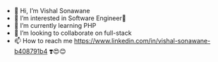 - 👋 Hi, I’m Vishal Sonawane
- 👀 I’m interested in Software Engineer👻
- 🌱 I’m currently learning PHP 
- 💞️ I’m looking to collaborate on full-stack
- 📫 How to reach me https://www.linkedin.com/in/vishal-sonawane-b408791b4 ❣️😍😊

  

<!---
VishalSonawane2001/VishalSonawane2001 is a ✨ special ✨ repository because its `README.md` (this file) appears on your GitHub profile.
You can click the Preview link to take a look at your changes.
--->
